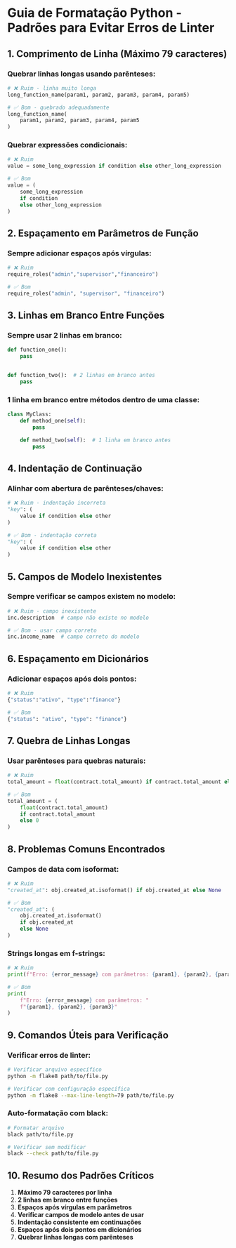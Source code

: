 # Guia de Formatação Python - Padrões para Evitar Erros de Linter

## 1. Comprimento de Linha (Máximo 79 caracteres)

### Quebrar linhas longas usando parênteses:
```python
# ❌ Ruim - linha muito longa
long_function_name(param1, param2, param3, param4, param5)

# ✅ Bom - quebrado adequadamente
long_function_name(
    param1, param2, param3, param4, param5
)
```

### Quebrar expressões condicionais:
```python
# ❌ Ruim
value = some_long_expression if condition else other_long_expression

# ✅ Bom
value = (
    some_long_expression
    if condition
    else other_long_expression
)
```

## 2. Espaçamento em Parâmetros de Função

### Sempre adicionar espaços após vírgulas:
```python
# ❌ Ruim
require_roles("admin","supervisor","financeiro")

# ✅ Bom
require_roles("admin", "supervisor", "financeiro")
```

## 3. Linhas em Branco Entre Funções

### Sempre usar 2 linhas em branco:
```python
def function_one():
    pass


def function_two():  # 2 linhas em branco antes
    pass
```

### 1 linha em branco entre métodos dentro de uma classe:
```python
class MyClass:
    def method_one(self):
        pass

    def method_two(self):  # 1 linha em branco antes
        pass
```

## 4. Indentação de Continuação

### Alinhar com abertura de parênteses/chaves:
```python
# ❌ Ruim - indentação incorreta
"key": (
    value if condition else other
)

# ✅ Bom - indentação correta
"key": (
    value if condition else other
)
```

## 5. Campos de Modelo Inexistentes

### Sempre verificar se campos existem no modelo:
```python
# ❌ Ruim - campo inexistente
inc.description  # campo não existe no modelo

# ✅ Bom - usar campo correto
inc.income_name  # campo correto do modelo
```

## 6. Espaçamento em Dicionários

### Adicionar espaços após dois pontos:
```python
# ❌ Ruim
{"status":"ativo", "type":"finance"}

# ✅ Bom
{"status": "ativo", "type": "finance"}
```

## 7. Quebra de Linhas Longas

### Usar parênteses para quebras naturais:
```python
# ❌ Ruim
total_amount = float(contract.total_amount) if contract.total_amount else 0

# ✅ Bom
total_amount = (
    float(contract.total_amount)
    if contract.total_amount
    else 0
)
```

## 8. Problemas Comuns Encontrados

### Campos de data com isoformat:
```python
# ❌ Ruim
"created_at": obj.created_at.isoformat() if obj.created_at else None

# ✅ Bom
"created_at": (
    obj.created_at.isoformat()
    if obj.created_at
    else None
)
```

### Strings longas em f-strings:
```python
# ❌ Ruim
print(f"Erro: {error_message} com parâmetros: {param1}, {param2}, {param3}")

# ✅ Bom
print(
    f"Erro: {error_message} com parâmetros: "
    f"{param1}, {param2}, {param3}"
)
```

## 9. Comandos Úteis para Verificação

### Verificar erros de linter:
```bash
# Verificar arquivo específico
python -m flake8 path/to/file.py

# Verificar com configuração específica
python -m flake8 --max-line-length=79 path/to/file.py
```

### Auto-formatação com black:
```bash
# Formatar arquivo
black path/to/file.py

# Verificar sem modificar
black --check path/to/file.py
```

## 10. Resumo dos Padrões Críticos

1. **Máximo 79 caracteres por linha**
2. **2 linhas em branco entre funções**
3. **Espaços após vírgulas em parâmetros**
4. **Verificar campos de modelo antes de usar**
5. **Indentação consistente em continuações**
6. **Espaços após dois pontos em dicionários**
7. **Quebrar linhas longas com parênteses**
